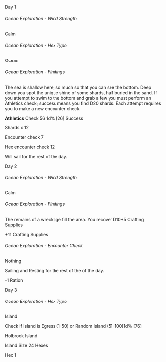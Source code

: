 
Day 1

###### Ocean Exploration - Wind Strength
Calm
###### Ocean Exploration - Hex Type
Ocean

###### Ocean Exploration - Findings
The sea is shallow here, so much so that you can see the bottom. Deep down you spot the unique shine of some shards, half buried in the sand. If you attempt to swim to the bottom and grab a few you must perform an Athletics check; success means you find D20 shards. Each attempt requires you to make a new encounter check.

**Athletics** Check 56 1d%
[26] Success 

Shards x 12

Encounter check 7

Hex encounter check 12

Will sail for the rest of the day.

Day 2

###### Ocean Exploration - Wind Strength
Calm
###### Ocean Exploration - Findings
The remains of a wreckage fill the area. You recover D10+5 Crafting Supplies

+11 Crafting Supplies

###### Ocean Exploration - Encounter Check
Nothing

Sailing and Resting for the rest of the of the day.

-1 Ration

Day 3 
###### Ocean Exploration - Hex Type
Island

Check if Island is Egress (1-50) or Random Island (51-100)1d%
[76]

Holbrook Island

Island Size 24 Hexes

Hex 1

